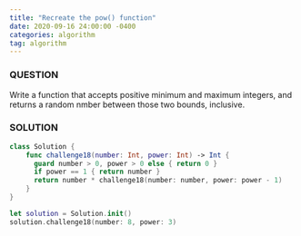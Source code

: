 ```yaml
---
title: "Recreate the pow() function"
date: 2020-09-16 24:00:00 -0400
categories: algorithm
tag: algorithm
---
```


### QUESTION
Write a function that accepts positive minimum and maximum integers, and returns a random nmber between those two bounds, inclusive.
### SOLUTION
~~~ swift
class Solution {
    func challenge18(number: Int, power: Int) -> Int {
      guard number > 0, power > 0 else { return 0 }
      if power == 1 { return number }
      return number * challenge18(number: number, power: power - 1)
    }
}

let solution = Solution.init()
solution.challenge18(number: 8, power: 3)
~~~

